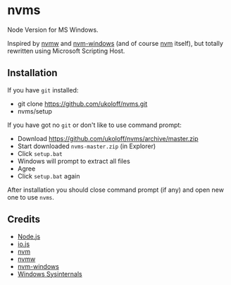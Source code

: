 # nvms

Node Version for MS Windows.

Inspired by [nvmw](https://github.com/hakobera/nvmw)
and [nvm-windows](https://github.com/coreybutler/nvm-windows)
(and of course [nvm](https://github.com/creationix/nvm) itself),
but totally rewritten using Microsoft Scripting Host.

## Installation

If you have `git` installed:

  * git clone https://github.com/ukoloff/nvms.git
  * nvms/setup

If you have got no `git` or don't like to use command prompt:

  * Download https://github.com/ukoloff/nvms/archive/master.zip
  * Start downloaded `nvms-master.zip` (in Explorer)
  * Click `setup.bat`
  * Windows will prompt to extract all files
  * Agree
  * Click `setup.bat` again

After installation you should close command prompt (if any) and open new one to use `nvms`.

## Credits

  * [Node.js](http://nodejs.org/)
  * [io.js](https://iojs.org/)
  * [nvm](https://github.com/creationix/nvm)
  * [nvmw](https://github.com/hakobera/nvmw)
  * [nvm-windows](https://github.com/coreybutler/nvm-windows)
  * [Windows Sysinternals](https://technet.microsoft.com/en-US/en-en/sysinternals/)
